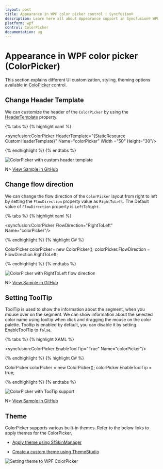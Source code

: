 ```yaml
---
layout: post
title: Appearance in WPF color picker control | Syncfusion®
description: Learn here all about Appearance support in Syncfusion® WPF color picker (ColorPicker) control and more.
platform: wpf
control: ColorPicker
documentation: ug
---
```


# Appearance in WPF color picker (ColorPicker)

This section explains different UI customization, styling, theming options available in [ColoPicker](https://www.syncfusion.com/wpf-ui-controls/colorpicker) control.

## Change Header Template

We can customize the header of the `ColorPicker` by using the [HeaderTemplate](https://help.syncfusion.com/cr/wpf/Syncfusion.Windows.Shared.ColorPicker.html#Syncfusion_Windows_Shared_ColorPicker_HeaderTemplate) property.

{% tabs %}
{% highlight xaml %}

<DataTemplate x:Key="CustomHeaderTemplate" 
              DataType="syncfusion:ColorPicker">
    <StackPanel Orientation="Horizontal">
        <Ellipse Fill="{Binding Brush,
            RelativeSource={RelativeSource FindAncestor,
            AncestorType={x:Type syncfusion:ColorPicker}}}"
                 Name="selectedColorEllipse" 
                 HorizontalAlignment="Left"
                 Width="20" Height="20"
                 Margin="2" />
    </StackPanel>
</DataTemplate>

<syncfusion:ColorPicker  HeaderTemplate="{StaticResource CustomHeaderTemplate}"
                         Name="colorPicker" 
                         Width ="50" Height="30"/>


{% endhighlight %}
{% endtabs %}

![ColorPicker with custom header template](New-User-Interface-Support_images/CustomHeader_ColorPicker.png)

N> [View Sample in GitHub](https://github.com/SyncfusionExamples/wpf-colorpicker-examples/tree/master/Samples/Appearance)

## Change flow direction

We can change the flow direction of the `ColorPicker` layout from right to left by setting the `FlowDirection` property value as `RightToLeft`. The Default value of `FlowDirection` property is `LeftToRight`.

{% tabs %}
{% highlight xaml %}

<syncfusion:ColorPicker FlowDirection="RightToLeft" Name="colorPicker"/>

{% endhighlight %}
{% highlight C# %}

ColorPicker colorPicker= new ColorPicker();
colorPicker.FlowDirection = FlowDirection.RightToLeft;

{% endhighlight %}
{% endtabs %}

![ColorPicker with RightToLeft flow direction](Layout-Related-Features_images/ColorPicker_RightToLeft.png)

N> [View Sample in GitHub](https://github.com/SyncfusionExamples/wpf-colorpicker-examples/tree/master/Samples/Appearance)

## Setting ToolTip

ToolTip is used to show the information about the segment, when you mouse over on the segment. We can show information about the selected color name using tooltip when click and dragging the mouse on the color palette. Tooltip is enabled by default, you can disable it by setting [EnableToolTip](https://help.syncfusion.com/cr/wpf/Syncfusion.Windows.Shared.ColorPicker.html#Syncfusion_Windows_Shared_ColorPicker_EnableToolTip) to `false`.

{% tabs %}
{% highlight XAML %}

<syncfusion:ColorPicker EnableToolTip="True"  Name="colorPicker"/>

{% endhighlight %}
{% highlight C# %}

ColorPicker colorPicker = new ColorPicker();
colorPicker.EnableToolTip = true;

{% endhighlight %}
{% endtabs %}

![ColorPicker with TooTip support](Selection-Mode_images/ColorPicker_Tooltip.png)

N> [View Sample in GitHub](https://github.com/SyncfusionExamples/wpf-colorpicker-examples/tree/master/Samples/Appearance)

## Theme

ColorPicker supports various built-in themes. Refer to the below links to apply themes for the ColorPicker,

  * [Apply theme using SfSkinManager](https://help.syncfusion.com/wpf/themes/skin-manager)
	
  * [Create a custom theme using ThemeStudio](https://help.syncfusion.com/wpf/themes/theme-studio#creating-custom-theme)

![Setting theme to WPF ColorPicker](Getting-Started_images/wpf-color-picker-theme-support.png)

